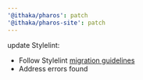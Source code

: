```yaml
---
'@ithaka/pharos': patch
'@ithaka/pharos-site': patch
---
```


update Stylelint:

* Follow Stylelint [migration guidelines](https://stylelint.io/migration-guide/to-14/)
* Address errors found
